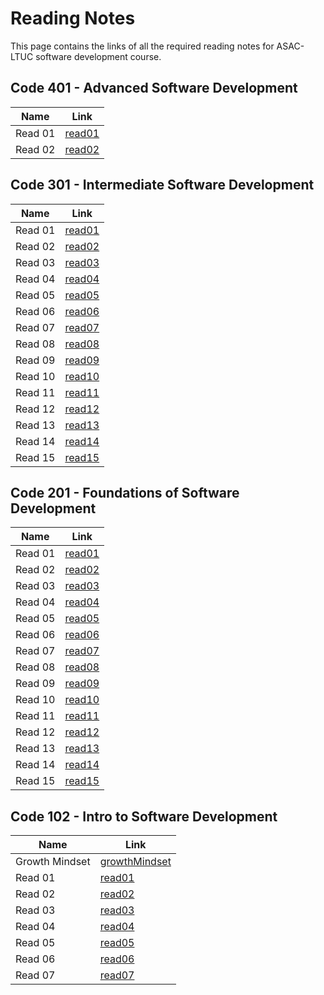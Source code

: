 # Reading Notes

This page contains the links of all the required reading notes for ASAC-LTUC software development course.

## Code 401 - Advanced Software Development

| Name           | Link  |
| -----------    | ----------- |
| Read 01        | [read01](https://hasnaa38.github.io/reading-notes/FILE_NAME_HERE)|
| Read 02        | [read02](https://hasnaa38.github.io/reading-notes/FILE_NAME_HERE)|

## Code 301 - Intermediate Software Development

| Name           | Link  |
| -----------    | ----------- |
| Read 01        | [read01](https://hasnaa38.github.io/reading-notes/c3-class-01)|
| Read 02        | [read02](https://hasnaa38.github.io/reading-notes/c3-class-02)|
| Read 03        | [read03](https://hasnaa38.github.io/reading-notes/c3-class-03)|
| Read 04        | [read04](https://hasnaa38.github.io/reading-notes/c3-class-04)|
| Read 05        | [read05](https://hasnaa38.github.io/reading-notes/c3-class-05)|
| Read 06        | [read06](https://hasnaa38.github.io/reading-notes/c3-class-06)|
| Read 07        | [read07](https://hasnaa38.github.io/reading-notes/c3-class-07)|
| Read 08        | [read08](https://hasnaa38.github.io/reading-notes/c3-class-08)|
| Read 09        | [read09](https://hasnaa38.github.io/reading-notes/c3-class-09)|
| Read 10        | [read10](https://hasnaa38.github.io/reading-notes/c3-class-10)|
| Read 11        | [read11](https://hasnaa38.github.io/reading-notes/c3-class-11)|
| Read 12        | [read12](https://hasnaa38.github.io/reading-notes/c3-class-12)|
| Read 13        | [read13](https://hasnaa38.github.io/reading-notes/c3-class-13)|
| Read 14        | [read14](https://hasnaa38.github.io/reading-notes/c3-class-14)|
| Read 15        | [read15](https://hasnaa38.github.io/reading-notes/c3-class-15)|

## Code 201 - Foundations of Software Development

| Name           | Link  |
| -----------    | ----------- |
| Read 01        | [read01](https://hasnaa38.github.io/reading-notes/class-01)|
| Read 02        | [read02](https://hasnaa38.github.io/reading-notes/class-02)|
| Read 03        | [read03](https://hasnaa38.github.io/reading-notes/class-03)|
| Read 04        | [read04](https://hasnaa38.github.io/reading-notes/class-04)|
| Read 05        | [read05](https://hasnaa38.github.io/reading-notes/class-05)|
| Read 06        | [read06](https://hasnaa38.github.io/reading-notes/class-06)|
| Read 07        | [read07](https://hasnaa38.github.io/reading-notes/class-07)|
| Read 08        | [read08](https://hasnaa38.github.io/reading-notes/class-08)|
| Read 09        | [read09](https://hasnaa38.github.io/reading-notes/class-09)|
| Read 10        | [read10](https://hasnaa38.github.io/reading-notes/class-10)|
| Read 11        | [read11](https://hasnaa38.github.io/reading-notes/class-11)|
| Read 12        | [read12](https://hasnaa38.github.io/reading-notes/class-12)|
| Read 13        | [read13](https://hasnaa38.github.io/reading-notes/class-13)|
| Read 14        | [read14](https://hasnaa38.github.io/reading-notes/class-14)|
| Read 15        | [read15](https://hasnaa38.github.io/reading-notes/class-15)|

## Code 102 - Intro to Software Development

| Name           | Link                                                                    |
| -----------    | -----------                                                             |
| Growth Mindset | [growthMindset](https://hasnaa38.github.io/reading-notes/growthMindset) |
| Read 01        | [read01](https://hasnaa38.github.io/reading-notes/read01)               |
| Read 02        | [read02](https://hasnaa38.github.io/reading-notes/read02)               |
| Read 03        | [read03](https://hasnaa38.github.io/reading-notes/read03)               |
| Read 04        | [read04](https://hasnaa38.github.io/reading-notes/read04)               |
| Read 05        | [read05](https://hasnaa38.github.io/reading-notes/read05)               |
| Read 06        | [read06](https://hasnaa38.github.io/reading-notes/read06)               |
| Read 07        | [read07](https://hasnaa38.github.io/reading-notes/read07)               |
